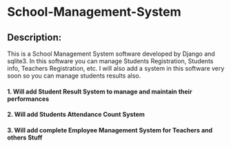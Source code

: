 # School-Management-System

## Description:
This is a School Management System software developed by Django and sqlite3. In this software you can manage Students Registration, Students info, Teachers Registration, etc. I will also add a  system in this software very soon so you can manage students results also.

#### 1. Will add Student Result System to manage and maintain their performances
#### 2. Will add Students Attendance Count System
#### 3. Will add complete Employee Management System for Teachers and others Stuff
